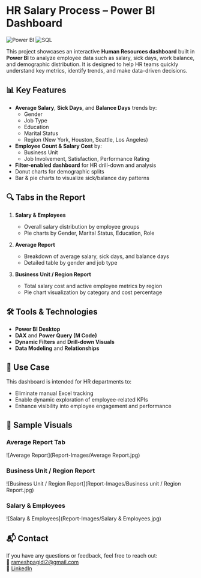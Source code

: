 # HR Salary Process – Power BI Dashboard
![Power BI](https://img.shields.io/badge/Power%20BI-Data%20Visualization-yellow?style=flat-square&logo=powerbi)
![SQL](https://img.shields.io/badge/SQL-Database-blue?style=flat-square&logo=postgresql)

This project showcases an interactive **Human Resources dashboard** built in **Power BI** to analyze employee data such as salary, sick days, work balance, and demographic distribution. It is designed to help HR teams quickly understand key metrics, identify trends, and make data-driven decisions.

## 📊 Key Features

- **Average Salary**, **Sick Days**, and **Balance Days** trends by:
  - Gender
  - Job Type
  - Education
  - Marital Status
  - Region (New York, Houston, Seattle, Los Angeles)
- **Employee Count & Salary Cost** by:
  - Business Unit
  - Job Involvement, Satisfaction, Performance Rating
- **Filter-enabled dashboard** for HR drill-down and analysis
- Donut charts for demographic splits
- Bar & pie charts to visualize sick/balance day patterns

## 🔍 Tabs in the Report

1. **Salary & Employees**  
   - Overall salary distribution by employee groups
   - Pie charts by Gender, Marital Status, Education, Role

2. **Average Report**  
   - Breakdown of average salary, sick days, and balance days
   - Detailed table by gender and job type

3. **Business Unit / Region Report**  
   - Total salary cost and active employee metrics by region
   - Pie chart visualization by category and cost percentage

## 🛠 Tools & Technologies

- **Power BI Desktop**
- **DAX** and **Power Query (M Code)**
- **Dynamic Filters** and **Drill-down Visuals**
- **Data Modeling** and **Relationships**

## 🧠 Use Case

This dashboard is intended for HR departments to:
- Eliminate manual Excel tracking
- Enable dynamic exploration of employee-related KPIs
- Enhance visibility into employee engagement and performance

## 📸 Sample Visuals

### Average Report Tab
![Average Report](Report-Images/Average Report.jpg)

### Business Unit / Region Report
![Business Unit / Region Report](Report-Images/Business unit / Region Report.jpg)

### Salary & Employees
![Salary & Employees](Report-Images/Salary & Employees.jpg)

## 📬 Contact

If you have any questions or feedback, feel free to reach out:  
📧 rameshpagidi2@gmail.com  
🔗 [LinkedIn](https://www.linkedin.com/in/pagidi-ramesh-477a09211/)
